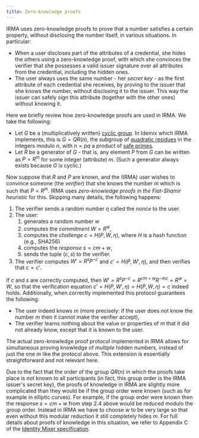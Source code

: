 ```yaml
---
title: Zero-knowledge proofs
---
```


<script type="text/x-mathjax-config">
  MathJax.Hub.Config({
    extensions: ["tex2jax.js"],
    jax: ["input/TeX", "output/HTML-CSS"],
    tex2jax: {
      inlineMath: [ ['$','$'], ["\\(","\\)"] ],
      displayMath: [ ['$$','$$'], ["\\[","\\]"] ],
      processEscapes: true
    },
    "HTML-CSS": { fonts: ["TeX"] }
  });
</script>
<script type="text/javascript" async src="https://cdnjs.cloudflare.com/ajax/libs/mathjax/2.7.5/MathJax.js"></script>

IRMA uses zero-knowledge proofs to prove that a number satisfies a certain property, without disclosing the number itself, in various situations. In particular:

* When a user discloses part of the attributes of a credential, she hides the others using a zero-knowledge proof, with which she convinces the verifier that she possesses a valid issuer signature over all attributes from the credential, including the hidden ones.
* The user always uses the same number - her *secret key* - as the first attribute of each credential she receives, by proving to the issuer that she knows the number, without disclosing it to the issuer. This way the issuer can safely sign this attribute (together with the other ones) without knowing it.

Here we briefly review how zero-knowledge proofs are used in IRMA. We take the following:

* Let $G$ be a (multiplicatively written) [cyclic group](https://en.wikipedia.org/wiki/Cyclic_group). In Idemix which IRMA implements, this is $G = QR(n)$, the subgroup of [quadratic residues](https://en.wikipedia.org/wiki/Quadratic_residue) in the integers modulo $n$, with $n = p q$ a product of [safe primes](https://en.wikipedia.org/wiki/Safe_prime).
* Let $R$ be a generator of $G$ - that is, any element $P$ from $G$ can be written as $P = R^m$ for some integer (attribute) $m$. (Such a generator always exists because $G$ is cyclic.)

Now suppose that $R$ and $P$ are known, and the (IRMA) user wishes to convince someone (the *verifier*) that she knows the number $m$ which is such that $P = R^m$. IRMA uses *zero-knowledge proofs in the Fiat-Shamir heuristic* for this. Skipping many details, the following happens:

1. The verifier sends a random number $\eta$ called the *nonce* to the user.
1. The user:
   1. generates a random number $w$
   1. computes the *commitment* $W = R^w$,
   1. computes the *challenge* $c = H(P, W, \eta)$, where $H$ is a hash function (e.g., SHA256)
   1. computes the *response* $s = cm + w$,
   1. sends the tuple $(c, s)$ to the verifier.
1. The verifier computes $W' = R^sP^{-c}$ and $c' = H(P, W', \eta)$, and then verifies that $c = c'$.

If $c$ and $s$ are correctly computed, then $W' = R^sP^{-c} = R^{cm+w}R^{-mc} = R^w = W$, so that the verification equation $c' = H(P, W', \eta) = H(P, W, \eta) = c$ indeed holds. Additionally, when correctly implemented this protocol guarantees the following:
* The user indeed knows $m$ (more precisely: if the user does not know the number $m$ then it cannot make the verifier accept),
* The verifier learns nothing about the value or properties of $m$ that it did not already know, except that it is known to the user.

The actual zero-knowledge proof protocol implemented in IRMA allows for simultaneous proving knowledge of *multiple* hidden numbers, instead of just the one $m$ like the protocol above. This extension is essentially straightforward and not relevant here.

Due to the fact that the order of the group $QR(n)$ in which the proofs take place is not known to all participants (in fact, this group order is the IRMA issuer's secret key), the proofs of knowledge in IRMA are slightly more complicated than they would be if the group order were known (such as for example in elliptic curves). For example, if the group order were known then the response $s = cm + w$ from step 2.4 above would be reduced modulo the group order. Instead in IRMA we have to choose $w$ to be very large so that even without this modular reduction it still completely hides $m$. For full details about proofs of knowledge in this situation, we refer to Appendix C of the [Identity Mixer specification](https://domino.research.ibm.com/library/cyberdig.nsf/1e4115aea78b6e7c85256b360066f0d4/eeb54ff3b91c1d648525759b004fbbb1?OpenDocument).
